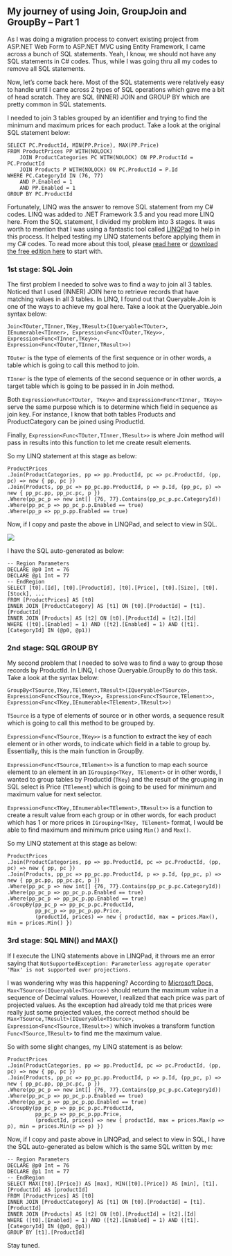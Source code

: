 ## My journey of using Join, GroupJoin and GroupBy – Part 1

As I was doing a migration process to convert existing project from ASP.NET Web Form to ASP.NET MVC using Entity Framework, I came across a bunch of SQL statements. Yeah, I know, we should not have any SQL statements in C# codes. Thus, while I was going thru all my codes to remove all SQL statements.

Now, let’s come back here. Most of the SQL statements were relatively easy to handle until I came across 2 types of SQL operations which gave me a bit of head scratch. They are SQL (INNER) JOIN and GROUP BY which are pretty common in SQL statements.

I needed to join 3 tables grouped by an identifier and trying to find the minimum and maximum prices for each product. Take a look at the original SQL statement below:

    SELECT PC.ProductId, MIN(PP.Price), MAX(PP.Price) 
    FROM ProductPrices PP WITH(NOLOCK)
        JOIN ProductCategories PC WITH(NOLOCK) ON PP.ProductId = PC.ProductId
        JOIN Products P WITH(NOLOCK) ON PC.ProductId = P.Id
    WHERE PC.CategoryId IN (76, 77)
        AND P.Enabled = 1
        AND PP.Enabled = 1
    GROUP BY PC.ProductId

Fortunately, LINQ was the answer to remove SQL statement from my C# codes. LINQ was added to .NET Framework 3.5 and you read more LINQ here. From the SQL statement, I divided my problem into 3 stages. It was worth to mention that I was using a fantastic tool called [LINQPad](http://www.linqpad.net/) to help in this process. It helped testing my LINQ statements before applying them in my C# codes. To read more about this tool, please [read here](http://www.linqpad.net/) or [download the free edition here](http://www.linqpad.net/Download.aspx) to start with.

### 1st stage: SQL Join

The first problem I needed to solve was to find a way to join all 3 tables. Noticed that I used (INNER) JOIN here to retrieve records that have matching values in all 3 tables. In LINQ, I found out that Queryable.Join is one of the ways to achieve my goal here. Take a look at the Queryable.Join syntax below:

    Join<TOuter,TInner,TKey,TResult>(IQueryable<TOuter>, IEnumerable<TInner>, Expression<Func<TOuter,TKey>>, Expression<Func<TInner,TKey>>, Expression<Func<TOuter,TInner,TResult>>)

`TOuter` is the type of elements of the first sequence or in other words, a table which is going to call this method to join.

`TInner` is the type of elements of the second sequence or in other words, a target table which is going to be passed in in Join method.

Both `Expression<Func<TOuter, TKey>>` and `Expression<Func<TInner, TKey>>` serve the same purpose which is to determine which field in sequence as join key. For instance, I know that both tables Products and ProductCategory can be joined using ProductId.

Finally, `Expression<Func<TOuter,TInner,TResult>>` is where Join method will pass in results into this function to let me create result elements.

So my LINQ statement at this stage as below:

    ProductPrices
    .Join(ProductCategories, pp => pp.ProductId, pc => pc.ProductId, (pp, pc) => new { pp, pc })
    .Join(Products, pp_pc => pp_pc.pp.ProductId, p => p.Id, (pp_pc, p) => new { pp_pc.pp, pp_pc.pc, p })
    .Where(pp_pc_p => new int[] {76, 77}.Contains(pp_pc_p.pc.CategoryId))
    .Where(pp_pc_p => pp_pc_p.p.Enabled == true)
    .Where(pp_p => pp_p.pp.Enabled == true)

Now, if I copy and paste the above in LINQPad, and select to view in SQL.

[![](https://cdn.hashnode.com/res/hashnode/image/upload/v1662286873965/YDhUv-0JI.png)](https://codecultivation.files.wordpress.com/2020/11/linqpad-view-in-sql.png)

I have the SQL auto-generated as below:

    -- Region Parameters
    DECLARE @p0 Int = 76
    DECLARE @p1 Int = 77
    -- EndRegion
    SELECT [t0].[Id], [t0].[ProductId], [t0].[Price], [t0].[Size], [t0].[Stock], ...
    FROM [ProductPrices] AS [t0]
    INNER JOIN [ProductCategory] AS [t1] ON [t0].[ProductId] = [t1].[ProductId]
    INNER JOIN [Products] AS [t2] ON [t0].[ProductId] = [t2].[Id]
    WHERE ([t0].[Enabled] = 1) AND ([t2].[Enabled] = 1) AND ([t1].[CategoryId] IN (@p0, @p1))

### 2nd stage: SQL GROUP BY

My second problem that I needed to solve was to find a way to group those records by ProductId. In LINQ, I chose Queryable.GroupBy to do this task. Take a look at the syntax below:

    GroupBy<TSource,TKey,TElement,TResult>(IQueryable<TSource>, Expression<Func<TSource,TKey>>, Expression<Func<TSource,TElement>>, Expression<Func<TKey,IEnumerable<TElement>,TResult>>)

`TSource` is a type of elements of source or in other words, a sequence result which is going to call this method to be grouped by.

`Expression<Func<TSource,TKey>>` is a function to extract the key of each element or in other words, to indicate which field in a table to group by. Essentially, this is the main function in GroupBy.

`Expression<Func<TSource,TElement>>` is a function to map each source element to an element in an `IGrouping<TKey, TElement>` or in other words, I wanted to group tables by ProductId (`TKey`) and the result of the grouping in SQL select is Price (`TElement`) which is going to be used for minimum and maximum value for next selector.

`Expression<Func<TKey,IEnumerable<TElement>,TResult>>` is a function to create a result value from each group or in other words, for each product which has 1 or more prices in `IGrouping<TKey, TElement>` format, I would be able to find maximum and minimum price using `Min()` and `Max()`.

So my LINQ statement at this stage as below:

    ProductPrices
    .Join(ProductCategories, pp => pp.ProductId, pc => pc.ProductId, (pp, pc) => new { pp, pc })
    .Join(Products, pp_pc => pp_pc.pp.ProductId, p => p.Id, (pp_pc, p) => new { pp_pc.pp, pp_pc.pc, p })
    .Where(pp_pc_p => new int[] {76, 77}.Contains(pp_pc_p.pc.CategoryId))
    .Where(pp_pc_p => pp_pc_p.p.Enabled == true)
    .Where(pp_pc_p => pp_pc_p.pp.Enabled == true)
    .GroupBy(pp_pc_p => pp_pc_p.pc.ProductId,
    		 pp_pc_p => pp_pc_p.pp.Price,
    		 (productId, prices) => new { productId, max = prices.Max(), min = prices.Min() })

### 3rd stage: SQL MIN() and MAX()

If I execute the LINQ statements above in LINQPad, it throws me an error saying that `NotSupportedException: Parameterless aggregate operator 'Max' is not supported over projections.`

I was wondering why was this happening? According to [Microsoft Docs](https://docs.microsoft.com/en-us/dotnet/api/system.linq.queryable.max?view=netframework-4.7.1#System_Linq_Queryable_Max__1_System_Linq_IQueryable___0__), `Max<TSource>(IQueryable<TSource>)` should return the maximum value in a sequence of Decimal values. However, I realized that each price was part of projected values. As the exception had already told me that prices were really just some projected values, the correct method should be `Max<TSource,TResult>(IQueryable<TSource>, Expression<Func<TSource,TResult>>)` which invokes a transform function `Func<TSource,TResult>` to find me the maximum value.

So with some slight changes, my LINQ statement is as below:

    ProductPrices
    .Join(ProductCategories, pp => pp.ProductId, pc => pc.ProductId, (pp, pc) => new { pp, pc })
    .Join(Products, pp_pc => pp_pc.pp.ProductId, p => p.Id, (pp_pc, p) => new { pp_pc.pp, pp_pc.pc, p })
    .Where(pp_pc_p => new int[] {76, 77}.Contains(pp_pc_p.pc.CategoryId))
    .Where(pp_pc_p => pp_pc_p.p.Enabled == true)
    .Where(pp_pc_p => pp_pc_p.pp.Enabled == true)
    .GroupBy(pp_pc_p => pp_pc_p.pc.ProductId,
             pp_pc_p => pp_pc_p.pp.Price,
             (productId, prices) => new { productId, max = prices.Max(p => p), min = prices.Min(p => p) })

Now, if I copy and paste above in LINQPad, and select to view in SQL, I have the SQL auto-generated as below which is the same SQL written by me:

    -- Region Parameters
    DECLARE @p0 Int = 76
    DECLARE @p1 Int = 77
    -- EndRegion
    SELECT MAX([t0].[Price]) AS [max], MIN([t0].[Price]) AS [min], [t1].[ProductId] AS [productId]
    FROM [ProductPrices] AS [t0]
    INNER JOIN [ProductCategory] AS [t1] ON [t0].[ProductId] = [t1].[ProductId]
    INNER JOIN [Products] AS [t2] ON [t0].[ProductId] = [t2].[Id]
    WHERE ([t0].[Enabled] = 1) AND ([t2].[Enabled] = 1) AND ([t1].[CategoryId] IN (@p0, @p1))
    GROUP BY [t1].[ProductId]

Stay tuned.